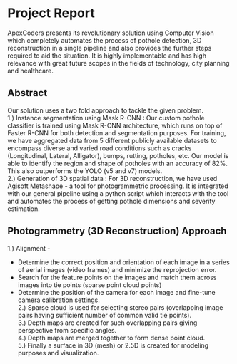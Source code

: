 # Project Report
ApexCoders presents its revolutionary solution using Computer Vision which completely automates the process of pothole detection, 3D reconstruction in a single pipeline and also provides the further steps required to aid the situation. It is highly implementable and has high relevance with great future scopes in the fields of technology, city planning and healthcare.

## Abstract
Our solution uses a two fold approach to tackle the given problem.  
1.) Instance segmentation using Mask R-CNN : Our custom pothole classifier is trained using Mask R-CNN architecture, which runs on top of Faster R-CNN for both detection and segmentation purposes. For training, we have aggregated data from 5 different publicly available datasets to encompass diverse and varied road conditions such as cracks (Longitudinal, Lateral, Alligator), bumps, rutting, potholes, etc. Our model is able to identify the region and shape of potholes with an accuracy of 82%. This also outperforms the YOLO (v5 and v7) models.  
2.) Generation of 3D spatial data : For 3D reconstruction, we have used Agisoft Metashape - a tool for photogrammetric processing. It is integrated with our general pipeline using a python script which interacts with the tool and automates the process of getting pothole dimensions and severity estimation.  

## Photogrammetry (3D Reconstruction) Approach
1.) Alignment -  
- Determine the correct position and orientation of each image in a series of aerial images (video frames) and minimize the reprojection error.  
- Search for the feature points on the images and match them across images into tie points (sparse point cloud points)  
- Determine the position of the camera for each image and fine-tune camera calibration settings.  
2.) Sparse cloud is used for selecting stereo pairs (overlapping image pairs having sufficient number of common valid tie points).  
3.) Depth maps are created for such overlapping pairs giving perspective from specific angles.   
4.) Depth maps are merged together to form dense point cloud.  
5.) Finally a surface in 3D (mesh) or 2.5D is created for modeling purposes and visualization.  
